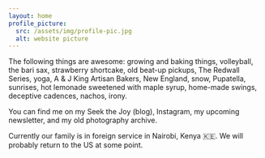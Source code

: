 ```yaml
---
layout: home
profile_picture:
  src: /assets/img/profile-pic.jpg
  alt: website picture
---
```


<p>
  The following things are awesome: growing and baking things, volleyball, the bari sax, strawberry shortcake, old beat-up pickups, The Redwall Series, yoga, A & J King Artisan Bakers, New England, snow, Pupatella, sunrises, hot lemonade sweetened with maple syrup, home-made swings, deceptive cadences, nachos, irony.
</p>

<p>
You can find me on my Seek the Joy (blog), Instagram, my upcoming newsletter, and my old photography archive.

Currently our family is in foreign service in Nairobi, Kenya 🇰🇪. We will probably return to the US at some point.
</p>
